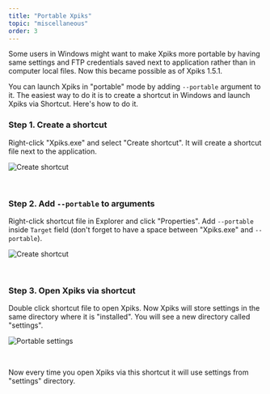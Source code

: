 ```yaml
---
title: "Portable Xpiks"
topic: "miscellaneous"
order: 3
---
```


Some users in Windows might want to make Xpiks more portable by having same settings and FTP credentials saved next to application rather than in computer local files. Now this became possible as of Xpiks 1.5.1.

You can launch Xpiks in "portable" mode by adding `--portable` argument to it. The easiest way to do it is to create a shortcut in Windows and launch Xpiks via Shortcut. Here's how to do it.

### Step 1. Create a shortcut

Right-click "Xpiks.exe" and select "Create shortcut". It will create a shortcut file next to the application.

<p>
  <img alt="Create shortcut" src='{{< misc/rel "/images/tutorials/miscellaneous/create-shortcut.png" >}}' class="small-12 large-12" />
</p>

<br />

### Step 2. Add `--portable` to arguments

Right-click shortcut file in Explorer and click "Properties". Add `--portable` inside `Target` field (don't forget to have a space between "Xpiks.exe" and `--portable`).

<p>
  <img alt="Create shortcut" src='{{< misc/rel "/images/tutorials/miscellaneous/portable-option.png" >}}' class="small-12 large-12" />
</p>

<br />

### Step 3. Open Xpiks via shortcut

Double click shortcut file to open Xpiks. Now Xpiks will store settings in the same directory where it is "installed". You will see a new directory called "settings".

<p>
  <img alt="Portable settings" src='{{< misc/rel "/images/tutorials/miscellaneous/settings-dir.png" >}}' class="small-12 large-12" />
</p>

<br />

Now every time you open Xpiks via this shortcut it will use settings from "settings" directory.
